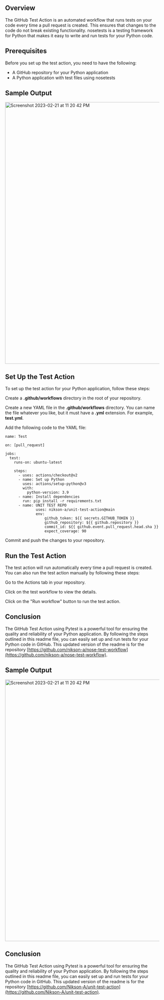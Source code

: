 ## **Overview**

The GitHub Test Action is an automated workflow that runs tests on your code every time a pull request is created. This ensures that changes to the code do not break existing functionality. nosetests is a testing framework for Python that makes it easy to write and run tests for your Python code.

## **Prerequisites**

Before you set up the test action, you need to have the following:

*   A GitHub repository for your Python application
*   A Python application with test files using nosetests

## **Sample Output**

<img width="852" alt="Screenshot 2023-02-21 at 11 20 42 PM" src="https://user-images.githubusercontent.com/43266690/220422362-583324fc-f07c-4fd6-a786-ef82dc9cdecf.png">

## **Set Up the Test Action**

To set up the test action for your Python application, follow these steps:

Create a **.github/workflows** directory in the root of your repository.

Create a new YAML file in the **.github/workflows** directory. You can name the file whatever you like, but it must have a **.yml** extension. For example, **test.yml**.

Add the following code to the YAML file:

```plaintext
name: Test

on: [pull_request]

jobs:
  test:
    runs-on: ubuntu-latest

    steps:
      - uses: actions/checkout@v2
      - name: Set up Python
        uses: actions/setup-python@v3
        with:
          python-version: 3.9
      - name: Install dependencies
        run: pip install -r requirements.txt
      - name: UNIT TEST REPO
              uses: nikson-a/unit-test-action@main
              env:
                  github_token: ${{ secrets.GITHUB_TOKEN }}
                  github_repository: ${{ github.repository }}
                  commit_id: ${{ github.event.pull_request.head.sha }}
                  expect_coverage: 90

```

Commit and push the changes to your repository.

## **Run the Test Action**

The test action will run automatically every time a pull request is created. You can also run the test action manually by following these steps:

Go to the Actions tab in your repository.

Click on the test workflow to view the details.

Click on the "Run workflow" button to run the test action.



## **Conclusion**

The GitHub Test Action using Pytest is a powerful tool for ensuring the quality and reliability of your Python application. By following the steps outlined in this readme file, you can easily set up and run tests for your Python code in GitHub. This updated version of the readme is for the repository [https://github.com/nikson-a/nose-test-workflow](https://github.com/nikson-a/nose-test-workflow).

## **Sample Output**

<img width="852" alt="Screenshot 2023-02-21 at 11 20 42 PM" src="https://user-images.githubusercontent.com/43266690/220422362-583324fc-f07c-4fd6-a786-ef82dc9cdecf.png">


## **Conclusion**

The GitHub Test Action using Pytest is a powerful tool for ensuring the quality and reliability of your Python application. By following the steps outlined in this readme file, you can easily set up and run tests for your Python code in GitHub. This updated version of the readme is for the repository [https://github.com/Nikson-A/unit-test-action](https://github.com/Nikson-A/unit-test-action).
